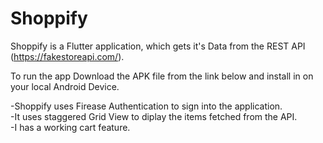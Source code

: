 # Shoppify
 
Shoppify is a Flutter application, which gets it's Data from the REST API (https://fakestoreapi.com/).

To run the app Download the APK file from the link below and install in on your local Android Device.

-Shoppify uses Firease Authentication to sign into the application.<br>
-It uses staggered Grid View to diplay the items fetched from the API.<br>
-I has a working cart feature.

